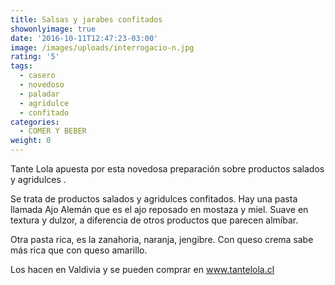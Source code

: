 ```yaml
---
title: Salsas y jarabes confitados
showonlyimage: true
date: '2016-10-11T12:47:23-03:00'
image: /images/uploads/interrogacio-n.jpg
rating: '5'
tags:
  - casero
  - novedoso
  - paladar
  - agridulce
  - confitado
categories:
  - COMER Y BEBER
weight: 0
---
```

Tante Lola apuesta por esta novedosa preparación sobre productos salados y agridulces . 

<!--more-->

Se trata de productos salados y agridulces confitados. Hay una pasta llamada Ajo Alemán que es el ajo reposado en mostaza y miel. Suave en textura y dulzor, a diferencia de otros productos que parecen almíbar. 

Otra pasta rica, es la zanahoria, naranja, jengibre. Con queso crema sabe más rica que con queso amarillo. 

Los hacen en Valdivia y se pueden comprar en www.tantelola.cl
